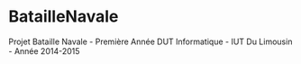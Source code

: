 # BatailleNavale
Projet Bataille Navale - Première Année DUT Informatique - IUT Du Limousin - Année 2014-2015
